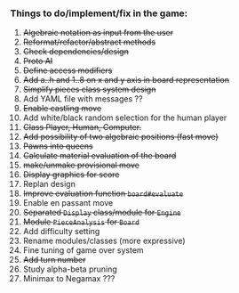 ### Things to do/implement/fix in the game:

1. ~~Algebraic notation as input from the user~~
2. ~~Reformat/refactor/abstract methods~~
3. ~~Check dependencies/design~~
4. ~~Proto AI~~
5. ~~Define access modifiers~~
6. ~~Add a..h and 1..8 on x and y axis in board representation~~
7. ~~Simplify pieces class system design~~
8. Add YAML file with messages ??
9. ~~Enable castling move~~
10. Add white/black random selection for the human player
11. ~~Class Player, Human, Computer.~~
12. ~~Add possibility of two algebraic positions (fast move)~~
13. ~~Pawns into queens~~
14. ~~Calculate material evaluation of the board~~
15. ~~make/unmake provisional move~~
16. ~~Display graphics for score~~
17. Replan design
18. ~~Improve evaluation function `board#evaluate`~~
19. Enable en passant move
20. ~~Separated `Display` class/module for `Engine`~~
21. ~~Module `PieceAnalysis` for `Board`~~
22. Add difficulty setting
23. Rename modules/classes (more expressive)
24. Fine tuning of game over system
25. ~~Add turn number~~
26. Study alpha-beta pruning
27. Minimax to Negamax ???